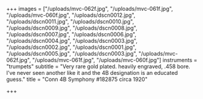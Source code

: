 +++
images = ["/uploads/mvc-062f.jpg", "/uploads/mvc-061f.jpg", "/uploads/mvc-060f.jpg", "/uploads/dscn0012.jpg", "/uploads/dscn0011.jpg", "/uploads/dscn0010.jpg", "/uploads/dscn0009.jpg", "/uploads/dscn0008.jpg", "/uploads/dscn0007.jpg", "/uploads/dscn0006.jpg", "/uploads/dscn0004.jpg", "/uploads/dscn0003.jpg", "/uploads/dscn0002.jpg", "/uploads/dscn0001.jpg", "/uploads/dscn0005.jpg", "/uploads/dscn0003.jpg", "/uploads/mvc-062f.jpg", "/uploads/mvc-061f.jpg", "/uploads/mvc-060f.jpg"]
instruments = "trumpets"
subtitle = "Very rare gold plated. heavily engraved, .458 bore. I've never seen another like it and the 4B designation is an educated guess."
title = "Conn 4B Symphony  #182875 circa 1920"

+++
